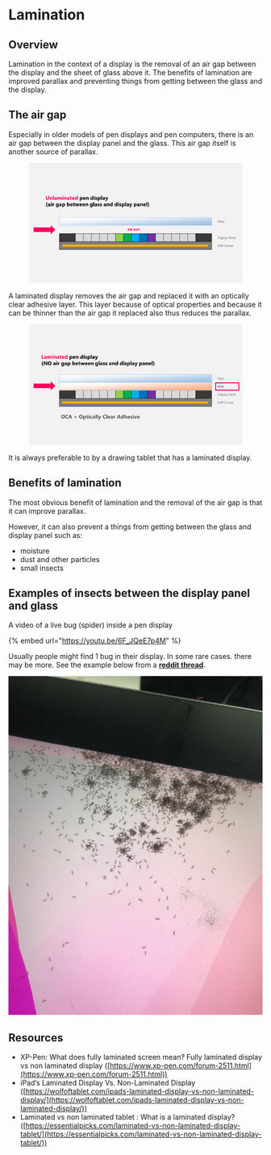 # Lamination

## Overview

Lamination in the context of a display is the removal of an air gap between the display and the sheet of glass above it. The benefits of lamination are improved parallax and preventing things from getting between the glass and the display.

## The air gap

Especially in older models of pen displays and pen computers, there is an air gap between the display panel and the glass. This air gap itself is another source of parallax.

<figure><img src="../../.gitbook/assets/image (240).png" alt=""><figcaption></figcaption></figure>

A laminated display removes the air gap and replaced it with an optically clear adhesive layer. This layer because of optical properties and because it can be thinner than the air gap it replaced also thus reduces the parallax.

<figure><img src="../../.gitbook/assets/image (29).png" alt=""><figcaption></figcaption></figure>



It is always preferable to by a drawing tablet that has a laminated display.

## Benefits of lamination

The most obvious benefit of lamination and the removal of the air gap is that it can improve parallax.

However, it can also prevent a things from getting between the glass and display panel such as:

* moisture
* dust and other particles
* small insects&#x20;

## Examples of insects between the display panel and glass

A video of a live bug (spider) inside a pen display

{% embed url="https://youtu.be/6F_JQeE7p4M" %}

Usually people might find 1 bug in their display. In some rare cases. there may be more. See the example below from a [**reddit thread**](https://www.reddit.com/r/wacom/comments/12nnhdc/ants\_in\_my\_wacom\_fml/).

![](<../../.gitbook/assets/ants in cintiq.jpg>)

## Resources

* XP-Pen: What does fully laminated screen mean? Fully laminated display vs non laminated display ([https://www.xp-pen.com/forum-2511.html](https://www.xp-pen.com/forum-2511.html))
* iPad’s Laminated Display Vs. Non-Laminated Display ([https://wolfoftablet.com/ipads-laminated-display-vs-non-laminated-display/](https://wolfoftablet.com/ipads-laminated-display-vs-non-laminated-display/))
* Laminated vs non laminated tablet : What is a laminated display?([https://essentialpicks.com/laminated-vs-non-laminated-display-tablet/](https://essentialpicks.com/laminated-vs-non-laminated-display-tablet/))





